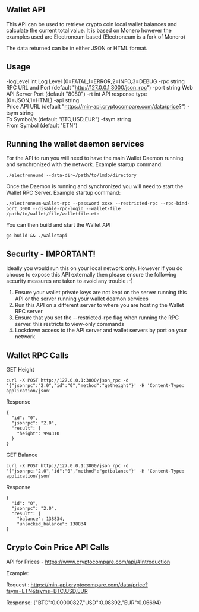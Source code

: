 
## Wallet API
This API can be used to retrieve crypto coin local wallet balances and calculate the current total value.
It is based on Monero however the examples used are Electroneum based (Electroneum is a fork of Monero)

The data returned can be in either JSON or HTML format.

## Usage
 -logLevel int
       Log Level (0=FATAL,1=ERROR,2=INFO,3=DEBUG
 -rpc string
       RPC URL and Port (default "http://127.0.0.1:3000/json_rpc")
 -port string
       Web API Server Port (default "8080")
 -rt int
       API response type (0=JSON,1=HTML)
 -api string                                                            
       Price API URL (default "https://min-api.cryptocompare.com/data/price?")
 -tsym string                      
       To Symbol/s (default "BTC,USD,EUR")
 -fsym string                                                          
       From Symbol (default "ETN")

## Running the wallet daemon services
For the API to run you will need to have the main Wallet Daemon running and synchronized with the network. Example startup command:
```
./electroneumd --data-dir=/path/to/lmdb/directory
```
Once the Daemon is running and synchronized you will need to start the Wallet RPC Server. Example startup command:
```
./electroneum-wallet-rpc --password xxxx --restricted-rpc --rpc-bind-port 3000 --disable-rpc-login --wallet-file /path/to/wallet/file/walletfile.etn
```
You can then build and start the Wallet API
```
go build && ./walletapi
```

## Security - IMPORTANT!
Ideally you would run this on your local network only.
However if you do choose to expose this API externally then please ensure the following security measures are taken to avoid any trouble :-)

1. Ensure your wallet private keys are not kept on the server running this API or the server running your wallet deamon services
2. Run this API on a different server to where you are hosting the Wallet RPC server
3. Ensure that you set the --restricted-rpc flag when running the RPC server. this restricts to view-only commands
4. Lockdown access to the API server and wallet servers by port on your network

## Wallet RPC Calls
GET Height
```
curl -X POST http://127.0.0.1:3000/json_rpc -d '{"jsonrpc":"2.0","id":"0","method":"getheight"}' -H 'Content-Type: application/json'
```
Response
```
{
  "id": "0",
  "jsonrpc": "2.0",
  "result": {
	"height": 994310
  }
}
```
GET Balance
```
curl -X POST http://127.0.0.1:3000/json_rpc -d '{"jsonrpc:"2.0","id":"0","method":"getbalance"}' -H 'Content-Type: application/json'
```
Response
```
{
  "id": "0",
  "jsonrpc": "2.0",
  "result": {
    "balance": 138834,
    "unlocked_balance": 138834
}
```

## Crypto Coin Price API Calls
API for Prices - https://www.cryptocompare.com/api/#introduction

Example:

Request : https://min-api.cryptocompare.com/data/price?fsym=ETN&tsyms=BTC,USD,EUR

Response: {"BTC":0.00000827,"USD":0.08392,"EUR":0.06694}